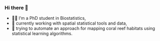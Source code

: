 ### Hi there 👋

- :man_student: I’m a PhD student in Biostatistics,
- 🔭 currently working with spatial statistical tools and data,
- 🌱 trying to automate an approach for mapping coral reef habitats using statistical learning algorithms.


